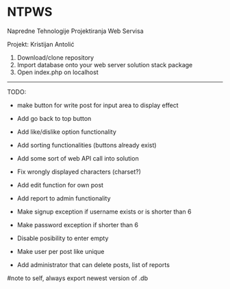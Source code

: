 # NTPWS

Napredne Tehnologije Projektiranja Web Servisa

Projekt: Kristijan Antolić

1. Download/clone repository
2. Import database onto your web server solution stack package
3. Open index.php on localhost


_______

TODO:

* make button for write post for input area to display effect
* Add go back to top button
* Add like/dislike option functionality
* Add sorting functionalities (buttons already exist)
* Add some sort of web API call into solution
* Fix wrongly displayed characters (charset?)
* Add edit function for own post 
* Add report to admin functionality
* Make signup exception if username exists or is shorter than 6
* Make password exception if shorter than 6
* Disable posibility to enter empty
* Make user per post like unique

* Add administrator that can delete posts, list of reports


#note to self, always export newest version of .db 